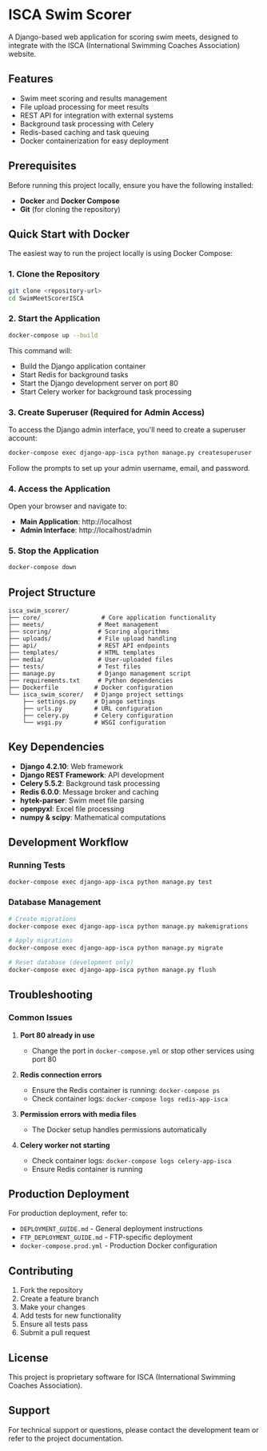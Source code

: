 # ISCA Swim Scorer

A Django-based web application for scoring swim meets, designed to integrate with the ISCA (International Swimming Coaches Association) website.

## Features

- Swim meet scoring and results management
- File upload processing for meet results
- REST API for integration with external systems
- Background task processing with Celery
- Redis-based caching and task queuing
- Docker containerization for easy deployment

## Prerequisites

Before running this project locally, ensure you have the following installed:

- **Docker** and **Docker Compose**
- **Git** (for cloning the repository)

## Quick Start with Docker

The easiest way to run the project locally is using Docker Compose:

### 1. Clone the Repository

```bash
git clone <repository-url>
cd SwimMeetScorerISCA
```

### 2. Start the Application

```bash
docker-compose up --build
```

This command will:

- Build the Django application container
- Start Redis for background tasks
- Start the Django development server on port 80
- Start Celery worker for background task processing

### 3. Create Superuser (Required for Admin Access)

To access the Django admin interface, you'll need to create a superuser account:

```bash
docker-compose exec django-app-isca python manage.py createsuperuser
```

Follow the prompts to set up your admin username, email, and password.

### 4. Access the Application

Open your browser and navigate to:

- **Main Application**: http://localhost
- **Admin Interface**: http://localhost/admin

### 5. Stop the Application

```bash
docker-compose down
```

## Project Structure

```
isca_swim_scorer/
├── core/                 # Core application functionality
├── meets/               # Meet management
├── scoring/             # Scoring algorithms
├── uploads/             # File upload handling
├── api/                 # REST API endpoints
├── templates/           # HTML templates
├── media/               # User-uploaded files
├── tests/               # Test files
├── manage.py            # Django management script
├── requirements.txt     # Python dependencies
├── Dockerfile          # Docker configuration
└── isca_swim_scorer/   # Django project settings
    ├── settings.py     # Django settings
    ├── urls.py         # URL configuration
    ├── celery.py       # Celery configuration
    └── wsgi.py         # WSGI configuration
```

## Key Dependencies

- **Django 4.2.10**: Web framework
- **Django REST Framework**: API development
- **Celery 5.5.2**: Background task processing
- **Redis 6.0.0**: Message broker and caching
- **hytek-parser**: Swim meet file parsing
- **openpyxl**: Excel file processing
- **numpy & scipy**: Mathematical computations

## Development Workflow

### Running Tests

```bash
docker-compose exec django-app-isca python manage.py test
```

### Database Management

```bash
# Create migrations
docker-compose exec django-app-isca python manage.py makemigrations

# Apply migrations
docker-compose exec django-app-isca python manage.py migrate

# Reset database (development only)
docker-compose exec django-app-isca python manage.py flush
```

## Troubleshooting

### Common Issues

1. **Port 80 already in use**

   - Change the port in `docker-compose.yml` or stop other services using port 80

2. **Redis connection errors**

   - Ensure the Redis container is running: `docker-compose ps`
   - Check container logs: `docker-compose logs redis-app-isca`

3. **Permission errors with media files**

   - The Docker setup handles permissions automatically

4. **Celery worker not starting**
   - Check container logs: `docker-compose logs celery-app-isca`
   - Ensure Redis container is running

## Production Deployment

For production deployment, refer to:

- `DEPLOYMENT_GUIDE.md` - General deployment instructions
- `FTP_DEPLOYMENT_GUIDE.md` - FTP-specific deployment
- `docker-compose.prod.yml` - Production Docker configuration

## Contributing

1. Fork the repository
2. Create a feature branch
3. Make your changes
4. Add tests for new functionality
5. Ensure all tests pass
6. Submit a pull request

## License

This project is proprietary software for ISCA (International Swimming Coaches Association).

## Support

For technical support or questions, please contact the development team or refer to the project documentation.
